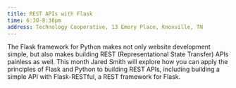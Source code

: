 ```yaml
---
title: REST APIs with Flask
time: 6:30-8:30pm
address: Technology Cooperative, 13 Emory Place, Knoxville, TN
---
```


The Flask framework for Python makes not only website development simple, but also makes building REST (Representational State Transfer) APIs painless as well. This month Jared Smith will explore how you can apply the principles of Flask and Python to building REST APIs, including building a simple API with Flask-RESTful, a REST framework for Flask.
